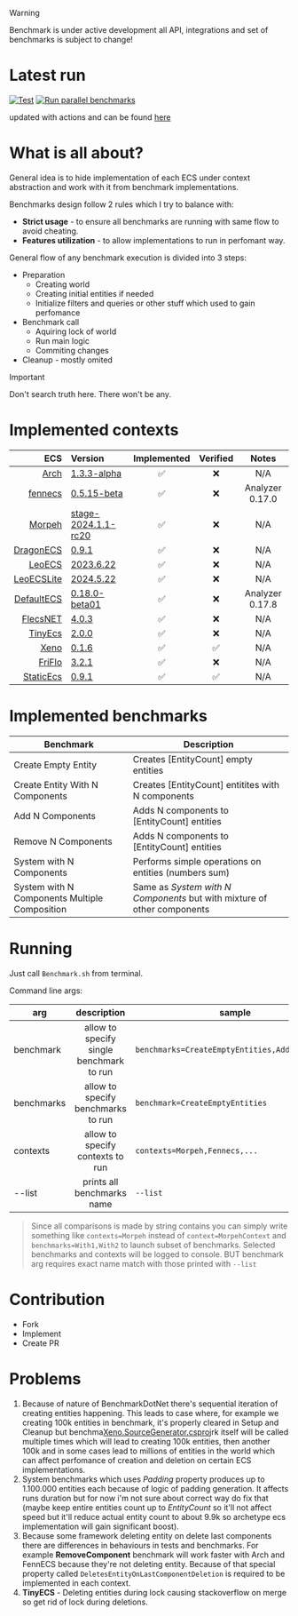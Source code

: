 > [!WARNING]
> Benchmark is under active development all API, integrations and set of benchmarks is subject to change!
>

# Latest run

[![Test](https://github.com/blackbone/other-ecs-benchmarks/actions/workflows/test.yml/badge.svg)](https://github.com/blackbone/other-ecs-benchmarks/actions/workflows/test.yml)
[![Run parallel benchmarks](https://github.com/blackbone/other-ecs-benchmarks/actions/workflows/benchmark.yml/badge.svg)](https://github.com/blackbone/other-ecs-benchmarks/actions/workflows/benchmark.yml)

updated with actions and can be found [here](https://gist.github.com/blackbone/6d254a684cf580441bf58690ad9485c3)

# What is all about?

General idea is to hide implementation of each ECS under context abstraction and work with it from benchmark
implementations.

Benchmarks design follow 2 rules which I try to balance with:

* **Strict usage** - to ensure all benchmarks are running with same flow to avoid cheating.
* **Features utilization** - to allow implementations to run in perfomant way.

General flow of any benchmark execution is divided into 3 steps:

* Preparation
    * Creating world
    * Creating initial entities if needed
    * Initialize filters and queries or other stuff which used to gain perfomance
* Benchmark call
    * Aquiring lock of world
    * Run main logic
    * Commiting changes
* Cleanup - mostly omited

> [!IMPORTANT]
> Don't search truth here. There won't be any.

# Implemented contexts

|                                                           ECS | Version                                                                                                   | Implemented | Verified |      Notes      |
|--------------------------------------------------------------:|:----------------------------------------------------------------------------------------------------------|:-----------:|:--------:|:---------------:|
|                       [Arch](https://github.com/genaray/Arch) | [1.3.3-alpha](https://www.nuget.org/packages/Arch/1.3.3-alpha)                                            |      ✅      |    ❌     |       N/A       |
|                              [fennecs](https://fennecs.tech/) | [0.5.15-beta](https://www.nuget.org/packages/fennecs/0.5.15-beta)                                         |      ✅      |    ❌     | Analyzer 0.17.0 |
|                  [Morpeh](https://github.com/scellecs/morpeh) | [stage-2024.1.1-rc20](https://github.com/scellecs/morpeh/releases/tag/2024.1.1-rc20)                      |      ✅      |    ❌     |       N/A       |
|          [DragonECS](https://github.com/DCFApixels/DragonECS) | [0.9.1](https://github.com/DCFApixels/DragonECS/releases/tag/0.9.1)                                       |      ✅      |    ❌     |       N/A       |
|                     [LeoECS](https://github.com/Leopotam/ecs) | [2023.6.22](https://github.com/Leopotam/ecs/releases/tag/2023.6.22)                                       |      ✅      |    ❌     |       N/A       |
|             [LeoECSLite](https://github.com/Leopotam/ecslite) | [2024.5.22](https://github.com/Leopotam/ecslite/releases/tag/2024.5.22)                                   |      ✅      |    ❌     |       N/A       |
|            [DefaultECS](https://github.com/Doraku/DefaultEcs) | [0.18.0-beta01](https://github.com/Doraku/DefaultEcs/releases/tag/0.18.0-beta01)                          |      ✅      |    ❌     | Analyzer 0.17.8 |
|    [FlecsNET](https://github.com/BeanCheeseBurrito/Flecs.NET) | [4.0.3](https://www.nuget.org/packages/Flecs.NET.Release/4.0.3)                                           |      ✅      |    ❌     |       N/A       |
|           [TinyEcs](https://github.com/andreakarasho/TinyEcs) | [2.0.0](https://www.nuget.org/packages/TinyEcs.Main/2.0.0)                                                |      ✅      |    ❌     |       N/A       |
|                     [Xeno](https://github.com/blackbone/xeno) | [0.1.6](https://github.com/blackbone/xeno/releases/tag/0.1.6)                                             |      ✅      |    ✅     |       N/A       |
|         [FriFlo](https://github.com/friflo/Friflo.Engine.ECS) | [3.2.1](https://www.nuget.org/packages/Friflo.Engine.ECS/3.2.1)                                           |      ✅      |    ❌     |       N/A       |
| [StaticEcs](https://github.com/Felid-Force-Studios/StaticEcs) | [0.9.1](https://github.com/Felid-Force-Studios/StaticEcs/commit/e0914dc1aec394f200245c0cd5c6a44f32759ac4) |      ✅      |    ✅     |       N/A       |

# Implemented benchmarks

| Benchmark                                     | Description                                                             |
|-----------------------------------------------|-------------------------------------------------------------------------|
| Create Empty Entity                           | Creates [EntityCount] empty entities                                    |
| Create Entity With N Components               | Creates [EntityCount] entitites with N components                       |
| Add N Components                              | Adds N components to [EntityCount] entities                             |
| Remove N Components                           | Adds N components to [EntityCount] entities                             |
| System with N Components                      | Performs simple operations on entities (numbers sum)                    |
| System with N Components Multiple Composition | Same as *System with N Components* but with mixture of other components |

# Running

Just call `Benchmark.sh` from terminal.

Command line args:

| arg        |               description                | sample                                         |
|------------|:----------------------------------------:|------------------------------------------------|
| benchmark  | allow to specify single benchmark to run | `benchmarks=CreateEmptyEntities,Add1Component` |
| benchmarks |    allow to specify benchmarks to run    | `benchmark=CreateEmptyEntities`                |
| contexts   |     allow to specify contexts to run     | `contexts=Morpeh,Fennecs,...`                  |
| --list     |        prints all benchmarks name        | `--list`                                       |

> Since all comparisons is made by string contains you can simply write something like `contexts=Morpeh`
> instead of `context=MorpehContext`
> and `benchmarks=With1,With2` to launch subset of benchmarks.
> Selected benchmarks and contexts will be logged to console.
> BUT benchmark arg requires exact name match with those printed with `--list`

# Contribution

- Fork
- Implement
- Create PR

# Problems

1. Because of nature of BenchmarkDotNet there's sequential iteration of creating entities happening.
   This leads to case where, for example we creating 100k entities in benchmark, it's properly cleared
   in Setup and Cleanup but benchma[Xeno.SourceGenerator.csproj](submodules/Xeno/src%7E/Xeno.SourceGenerator/Xeno.SourceGenerator.csproj)rk itself will be called multiple times which will lead to creating 100k entities,
   then another 100k and in some cases lead to millions of entities in the world which can affect perfomance of creation
   and deletion on certain ECS implementations.
2. System benchmarks which uses *Padding* property produces up to 1.100.000 entities each because of logic of padding
   generation. It affects runs duration but for now i'm not sure about correct way do fix that (maybe keep entire
   entities
   count up to *EntityCount* so it'll not affect speed but it'll reduce actual entity count to about 9.9k so archetype
   ecs
   implementation will gain significant boost).
3. Because some framework deleting entity on delete last components there are differences in behaviours in tests and
   benchmarks.
   For example **RemoveComponent** benchmark will work faster with Arch and FennECS because they're not deleting entity.
   Because of that special property called `DeletesEntityOnLastComponentDeletion` is required to be implemented in each
   context.
4. **TinyECS** - Deleting entities during lock causing stackoverflow on merge so get rid of lock during deletions.
